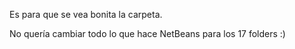 Es para que se vea bonita la carpeta. 

No quería cambiar todo lo que hace NetBeans para los 17 folders :)